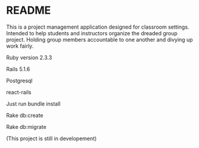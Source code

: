 # README

This is a project management application designed for classroom settings. Intended to help students and instructors organize the dreaded group project. Holding group members accountable to one another and divying up work fairly. 

Ruby version 2.3.3
 
Rails 5.1.6

Postgresql

react-rails

Just run bundle install

Rake db:create

Rake db:migrate

(This project is still in developement)
